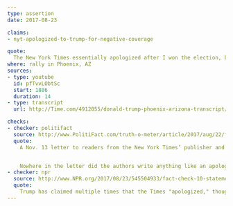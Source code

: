 ```yaml
---
type: assertion
date: 2017-08-23

claims:
- nyt-apologized-to-trump-for-negative-coverage

quote:
  The New York Times essentially apologized after I won the election, because their coverage was so bad, and it was so wrong, and they were losing so many subscribers that they practically apologized. I would say they did.
where: rally in Phoenix, AZ
sources:
- type: youtube
  id: pfTvvLObtSc
  start: 1886
  duration: 14
- type: transcript
  url: http://Time.com/4912055/donald-trump-phoenix-arizona-transcript/

checks:
- checker: politifact
  source: http://www.PolitiFact.com/truth-o-meter/article/2017/aug/22/fact-checking-president-donald-trumps-campaign-ral/
  quote:
    A Nov. 13 letter to readers from the New York Times’ publisher and executive editor mainly thanks readers for their loyalty and says that the publication will "rededicate" itself to the high journalistic standards it has employed thus far.


    Nowhere in the letter did the authors write anything like an apology. Nor did they say that the organization’s overall coverage of Trump was "bad."
- checker: npr
  source: http://www.NPR.org/2017/08/23/545504933/fact-check-10-statements-from-trumps-phoenix-speech
  quote:
    Trump has claimed multiple times that the Times "apologized," though this time he seemed to back off slightly by saying it "essentially" apologized. Either way, the New York Times did not apologize, as NPR's Jessica Taylor wrote in a [fact-check](http://www.npr.org/2017/01/27/511216062/president-trumps-tweets-annotated?post=825328817833123840) of a Jan. 29 Trump tweet.
---
```

